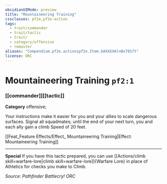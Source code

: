 ```yaml
---
obsidianUIMode: preview
title: "Mountaineering Training"
cssclasses: pf2e,pf2e-action
tags:
  - trait/commander
  - trait/tactic
  - trait/
  - category/offensive
  - remaster
aliases: "Compendium.pf2e.actionspf2e.Item.bAXkEXAlnBx78S7t"
license: ORC
---
```

# Mountaineering Training `pf2:1`

### [[commander]][[tactic]]

**Category** offensive; 




Your instructions make it easier for you and your allies to scale dangerous surfaces. Signal all squadmates; until the end of your next turn, you and each ally gain a climb Speed of 20 feet.

[[Feat_Feature Effects/Effect_ Mountaineering Training|Effect: Mountaineering Training]]

* * *

**Special** If you have this tactic prepared, you can use [[Actions/climb skill=warfare-lore|climb skill=warfare-lore]]{Warfare Lore} in place of Athletics for checks you make to Climb.

*Source: Pathfinder Battlecry!*
*ORC*